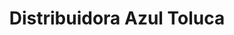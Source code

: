 ---
title: "Distribuidora Azul Toluca"
url: /san-mateo-atenco/distribuidora-azul-toluca/
shop: comercio
---